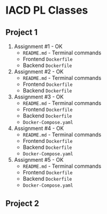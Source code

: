 # IACD PL Classes

## Project 1

1. Assignment #1 - OK
   * `README.md` - Terminal commands
   * Frontend `Dockerfile`
   * Backend `Dockerfile`
2. Assignment #2 - OK
   * `README.md` - Terminal commands
   * Frontend `Dockerfile`
   * Backend `Dockerfile`
3. Assignment #3 - OK
   * `README.md` - Terminal commands
   * Frontend `Dockerfile`
   * Backend `Dockerfile`
   * `Docker-Compose.yaml`
4. Assignment #4 - OK
   * `README.md` - Terminal commands
   * Frontend `Dockerfile`
   * Backend `Dockerfile`
   * `Docker-Compose.yaml`
5. Assignment #5 - OK
   * `README.md` - Terminal commands
   * Frontend `Dockerfile`
   * Backend `Dockerfile`
   * `Docker-Compose.yaml`

## Project 2

